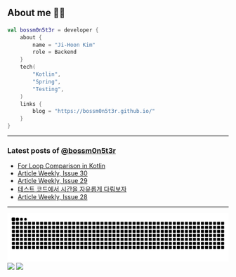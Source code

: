 ## About me 🧑‍💻

```kotlin
val bossm0n5t3r = developer {
    about {
        name = "Ji-Hoon Kim"
        role = Backend
    }
    tech(
        "Kotlin",
        "Spring",
        "Testing",
    )
    links {
        blog = "https://bossm0n5t3r.github.io/"
    }
}
```

---

### Latest posts of [@bossm0n5t3r](https://github.com/bossm0n5t3r)

<!-- BLOG-POST-LIST:START -->
- [For Loop Comparison in Kotlin](https://bossm0n5t3r.github.io/posts/for-loop-comparison-in-kotlin/)
- [Article Weekly, Issue 30](https://bossm0n5t3r.github.io/posts/article-weekly-30/)
- [Article Weekly, Issue 29](https://bossm0n5t3r.github.io/posts/article-weekly-29/)
- [테스트 코드에서 시간을 자유롭게 다뤄보자](https://bossm0n5t3r.github.io/posts/how-to-handle-time-in-test-code/)
- [Article Weekly, Issue 28](https://bossm0n5t3r.github.io/posts/article-weekly-28/)
<!-- BLOG-POST-LIST:END -->

---

![](https://raw.githubusercontent.com/bossm0n5t3r/bossm0n5t3r/output/github-snake.svg)
![](https://streak-stats.demolab.com?user=bossm0n5t3r)
![](https://projecteuler.net/profile/bossm0n5t3r.png)
